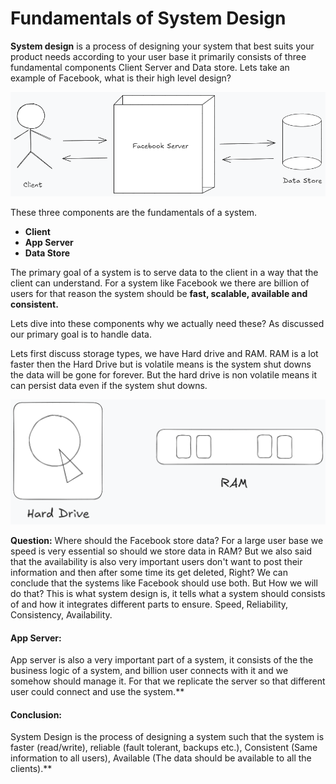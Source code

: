 # Fundamentals of System Design

**System design** is a process of designing your system that best suits your product needs according to your user base it primarily consists of three fundamental components Client Server and Data store.
Lets take an example of Facebook, what is their high level design?

![](../Images/Components-of-System.png)

These three components are the fundamentals of a system.

* **Client**
* **App Server**
* **Data Store**

The primary goal of a system is to serve data to the client in a way that the client can understand. For a system like Facebook we there are billion of users for that reason the system should be **fast, scalable, available and consistent.**

Lets dive into these components why we actually need these?
As discussed our primary goal is to handle data.

Lets first discuss storage types, we have Hard drive and RAM. RAM is a lot faster then the Hard Drive but is volatile means is the system shut downs the data will be gone for forever. But the hard drive is non volatile means it can persist data even if the system shut downs.

![](../Images/HDD-and-Ram.png)

**Question:** Where should the Facebook store data?
For a large user base we speed is very essential so should we store data in RAM? But we also said that the availability is also very important users don't want to post their information and then after some time its get deleted, Right?
We can conclude that the systems like Facebook should use both. But How we will do that? This is what system design is, it tells what a system should consists of and how it integrates different parts to ensure. Speed, Reliability, Consistency, Availability.

#### App Server:

App server is also a very important part of a system, it consists of the the business logic of a system, and billion user connects with it and we somehow should manage it. For that we replicate the server so that different user could connect and use the system.**

#### Conclusion:

System Design is the process of designing a system such that the system is faster (read/write), reliable (fault tolerant, backups etc.), Consistent (Same information to all users), Available (The data should be available to all the clients).**
